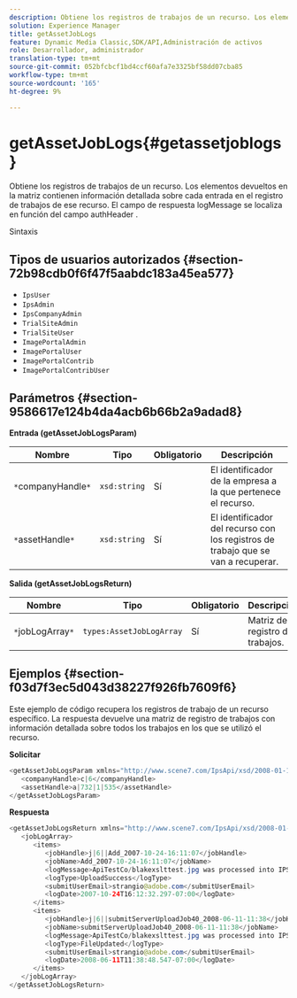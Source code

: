 ```yaml
---
description: Obtiene los registros de trabajos de un recurso. Los elementos devueltos en la matriz contienen información detallada sobre cada entrada en el registro de trabajos de ese recurso. El campo de respuesta logMessage se localiza en función del campo authHeader .
solution: Experience Manager
title: getAssetJobLogs
feature: Dynamic Media Classic,SDK/API,Administración de activos
role: Desarrollador, administrador
translation-type: tm+mt
source-git-commit: 052bfcbcf1bd4ccf60afa7e3325bf58dd07cba85
workflow-type: tm+mt
source-wordcount: '165'
ht-degree: 9%

---
```



# getAssetJobLogs{#getassetjoblogs}

Obtiene los registros de trabajos de un recurso. Los elementos devueltos en la matriz contienen información detallada sobre cada entrada en el registro de trabajos de ese recurso. El campo de respuesta logMessage se localiza en función del campo authHeader .

Sintaxis

## Tipos de usuarios autorizados {#section-72b98cdb0f6f47f5aabdc183a45ea577}

* `IpsUser`
* `IpsAdmin`
* `IpsCompanyAdmin`
* `TrialSiteAdmin`
* `TrialSiteUser`
* `ImagePortalAdmin`
* `ImagePortalUser`
* `ImagePortalContrib`
* `ImagePortalContribUser`

## Parámetros {#section-9586617e124b4da4acb6b66b2a9adad8}

**Entrada (getAssetJobLogsParam)**

| Nombre | Tipo | Obligatorio | Descripción |
|---|---|---|---|
| `*`companyHandle`*` | `xsd:string` | Sí | El identificador de la empresa a la que pertenece el recurso. |
| `*`assetHandle`*` | `xsd:string` | Sí | El identificador del recurso con los registros de trabajo que se van a recuperar. |

**Salida (getAssetJobLogsReturn)**

| Nombre | Tipo | Obligatorio | Descripción |
|---|---|---|---|
| `*`jobLogArray`*` | `types:AssetJobLogArray` | Sí | Matriz de registro de trabajos. |

## Ejemplos {#section-f03d7f3ec5d043d38227f926fb7609f6}

Este ejemplo de código recupera los registros de trabajo de un recurso específico. La respuesta devuelve una matriz de registro de trabajos con información detallada sobre todos los trabajos en los que se utilizó el recurso.

**Solicitar**

```java
<getAssetJobLogsParam xmlns="http://www.scene7.com/IpsApi/xsd/2008-01-15">
   <companyHandle>c|6</companyHandle>
   <assetHandle>a|732|1|535</assetHandle>
</getAssetJobLogsParam>
```

**Respuesta**

```java
<getAssetJobLogsReturn xmlns="http://www.scene7.com/IpsApi/xsd/2008-01-15">
   <jobLogArray>
      <items>
         <jobHandle>j|6||Add_2007-10-24-16:11:07</jobHandle>
         <jobName>Add_2007-10-24-16:11:07</jobName>
         <logMessage>ApiTestCo/blakexslttest.jpg was processed into IPS</logMessage>
         <logType>UploadSuccess</logType>
         <submitUserEmail>strangio@adobe.com</submitUserEmail>
         <logDate>2007-10-24T16:12:32.297-07:00</logDate>
      </items>
      <items>
         <jobHandle>j|6||submitServerUploadJob40_2008-06-11-11:38</jobHandle>
         <jobName>submitServerUploadJob40_2008-06-11-11:38</jobName>
         <logMessage>ApiTestCo/blakexslttest.jpg was processed into IPS.</logMessage>
         <logType>FileUpdated</logType>
         <submitUserEmail>strangio@adobe.com</submitUserEmail>
         <logDate>2008-06-11T11:38:48.547-07:00</logDate>
      </items>
   </jobLogArray>
</getAssetJobLogsReturn>
```

